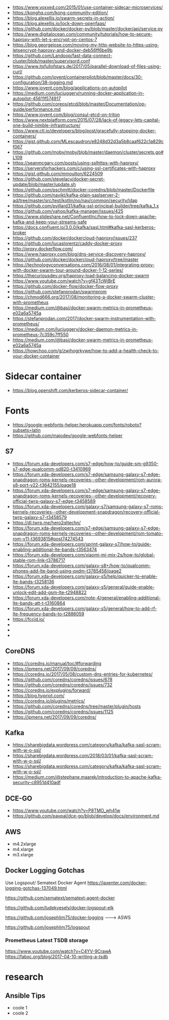 
- https://www.voxxed.com/2015/01/use-container-sidecar-microservices/
- https://konghq.com/kong-community-edition/
- https://blog.alexellis.io/swarm-secrets-in-action/
- https://blog.alexellis.io/lock-down-openfaas/
- https://github.com/docker/docker-py/blob/master/docker/api/service.py
- https://www.digitalocean.com/community/tutorials/how-to-secure-haproxy-with-let-s-encrypt-on-centos-7
- https://blog.georgejose.com/moving-my-http-website-to-https-using-letsencrypt-haproxy-and-docker-deb56ff6be9b
- https://github.com/Landoop/fast-data-connect-cluster/blob/master/supervisord.conf
- https://www.itsfullofstars.de/2017/05/parallel-download-of-files-using-curl/
- https://github.com/joyent/containerpilot/blob/master/docs/30-configuration/38-logging.md
- https://www.joyent.com/blog/applications-on-autopilot
- https://medium.com/lucjuggery/running-docker-application-in-autopilot-45611f574917
- https://github.com/coreos/etcd/blob/master/Documentation/op-guide/performance.md
- https://www.joyent.com/blog/consul-etcd-on-triton
- https://www.nextplatform.com/2015/07/28/lack-of-legacy-lets-capital-one-build-nimble-infrastructure/
- https://www.ctl.io/developers/blog/post/gracefully-stopping-docker-containers/
- https://gist.github.com/MLescaudron/e8248d32d3a5b8caaf622c1a829cf067
- https://github.com/moby/moby/blob/master/daemon/cluster/secrets.go#L109
- https://seanmcgary.com/posts/using-sslhttps-with-haproxy/
- https://serversforhackers.com/c/using-ssl-certificates-with-haproxy
- https://gist.github.com/mmoulton/6224509
- https://github.com/stevelacy/docker-secret-update/blob/master/update.sh
- https://github.com/pschmitt/docker-coredns/blob/master/Dockerfile
- https://github.com/navikt/kafka-plain-saslserver-2-ad/tree/master/src/test/kotlin/no/nav/common/security/ldap
- https://github.com/pvillard31/kafka-ssl-principal-builder/tree/kafka_1.x
- https://github.com/yahoo/kafka-manager/issues/425
- https://www.slideshare.net/ConfluentInc/how-to-lock-down-apache-kafka-and-keep-your-streams-safe
- https://docs.confluent.io/3.0.0/kafka/sasl.html#kafka-sasl-kerberos-broker
- https://github.com/docker/dockercloud-haproxy/issues/237
- https://github.com/lucaslorentz/caddy-docker-proxy
- http://proxy.dockerflow.com/
- https://www.haproxy.com/blog/dns-service-discovery-haproxy/
- https://github.com/docker/dockercloud-haproxy/tree/master
- https://technologyconversations.com/2016/08/01/integrating-proxy-with-docker-swarm-tour-around-docker-1-12-series/
- https://thecuriousdev.org/haproxy-load-balancing-docker-swarm
- https://www.youtube.com/watch?v=gf43TcWjBrE
- https://github.com/docker-flow/docker-flow-proxy
- https://github.com/stefanprodan/swarmprom
- https://chmod666.org/2017/08/monitoring-a-docker-swarm-cluster-with-prometheus
- https://medium.com/@basi/docker-swarm-metrics-in-prometheus-e02a6a5745a
- https://stefanprodan.com/2017/docker-swarm-instrumentation-with-prometheus/
- https://medium.com/lucjuggery/docker-daemon-metrics-in-prometheus-7c359c7ff550
- https://medium.com/@basi/docker-swarm-metrics-in-prometheus-e02a6a5745a
- https://howchoo.com/g/zwjhogrkywe/how-to-add-a-health-check-to-your-docker-container 

# Sidecar container
- https://blog.openshift.com/kerberos-sidecar-container/

# Fonts
- https://google-webfonts-helper.herokuapp.com/fonts/roboto?subsets=latin
- https://github.com/majodev/google-webfonts-helper

## S7 
- https://forum.xda-developers.com/s7-edge/how-to/guide-sm-g9350-s7-edge-qualcomm-sd820-t3410969
- https://forum.xda-developers.com/s7-edge/samsung-galaxy-s7-edge-snapdragon-roms-kernels-recoveries--other-development/rom-aurora-s8-port-v22-t3642155/page18
- https://forum.xda-developers.com/s7-edge/samsung-galaxy-s7-edge-snapdragon-roms-kernels-recoveries--other-development/recovery-official-twrp-galaxy-s7-edge-t3458589
- https://forum.xda-developers.com/galaxy-s7/samsung-galaxy-s7-roms-kernels-recoveries--other-development-snapdragon/recovery-official-twrp-galaxy-s7-t3458579
- https://dl.twrp.me/hero2qltechn/
- https://forum.xda-developers.com/s7-edge/samsung-galaxy-s7-edge-snapdragon-roms-kernels-recoveries--other-development/rom-tomato-rom-v11-t3693815#post74274543
- https://forum.xda-developers.com/sprint-galaxy-s7/how-to/guide-enabling-additional-lte-bands-t3563474
- https://forum.xda-developers.com/xiaomi-mi-mix-2s/how-to/global-stable-rom-link-t3786717
- https://forum.xda-developers.com/galaxy-s8+/how-to/qualcomm-phones-add-lte-band-using-qxdm-t3785458/page2
- https://forum.xda-developers.com/galaxy-s5/help/quicker-to-enable-lte-bands-t3258136
- https://forum.xda-developers.com/galaxy-s5/general/guide-enable-unlock-edit-add-gsm-lte-t2948822
- https://forum.xda-developers.com/note-4/general/enabling-additional-lte-bands-att-t-t3160864
- https://forum.xda-developers.com/galaxy-s5/general/how-to-add-rf-lte-frequency-bands-to-t2886059
- https://fccid.io/
-
-
-

## CoreDNS
- https://coredns.io/manual/toc/#forwarding
- https://jpmens.net/2017/09/09/coredns/
- https://coredns.io/2017/05/08/custom-dns-entries-for-kubernetes/
- https://github.com/coredns/coredns/issues/678
- https://github.com/coredns/coredns/issues/732
- https://coredns.io/explugins/forward/
- https://blog.hypriot.com/
- https://coredns.io/plugins/metrics/
- https://github.com/coredns/coredns/tree/master/plugin/hosts
- https://github.com/coredns/coredns/issues/1125
- https://jpmens.net/2017/09/09/coredns/
 
 
## Kafka
- https://sharebigdata.wordpress.com/category/kafka/kafka-sasl-scram-with-w-o-ssl/
- https://sharebigdata.wordpress.com/2018/03/01/kafka-sasl-scram-with-w-o-ssl/
- https://sharebigdata.wordpress.com/category/kafka/kafka-sasl-scram-with-w-o-ssl/
- https://medium.com/@stephane.maarek/introduction-to-apache-kafka-security-c8951d410adf

## DCE-GO
- https://www.youtube.com/watch?v=P8TMO_wh41w
- https://github.com/paypal/dce-go/blob/develop/docs/environment.md

## AWS

- m4.2xlarge
- m4.xlarge
- m3.xlarge



## Docker Logging Gotchas
Use Logspout/ Sematext Docker Agent
https://jaxenter.com/docker-logging-gotchas-137049.html

https://github.com/sematext/sematext-agent-docker

https://github.com/ludekvesely/docker-logspout-elk

https://github.com/josephlim75/docker-logging  ---> ASWS

https://github.com/josephlim75/logspout

### Prometheus Latest TSDB storage
https://www.youtube.com/watch?v=C4YV-9CrawA
https://fabxc.org/blog/2017-04-10-writing-a-tsdb

# research

## Ansible Tips
- coole 1
- coole 2
